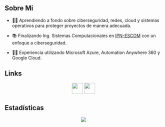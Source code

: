 ## Sobre Mi

- 🕵️‍♂️ Aprendiendo a fondo sobre ciberseguridad, redes, cloud y sistemas operativos para proteger proyectos de manera adecuada.

- 📚 Finalizando Ing. Sistemas Computacionales en [IPN-ESCOM](https://www.escom.ipn.mx/) con un enfoque a ciberseguridad.

- 👨‍💻 Experiencia utilizando Microsoft Azure, Automation Anywhere 360 y Google Cloud.

## Links

<p align="center">
<a href="https://www.linkedin.com/in/sergio-p-b79931122/"><img  src="https://img.shields.io/badge/linkedin-%230077B5.svg?&style=for-the-badge&logo=linkedin&logoColor=white" height=35 target="_blank" ></a>
<a href="https://drive.google.com/file/d/15_59UVXKEC1PZLaUYw8KBGBh1clbHcQc/view?usp=sharing"><img src="https://img.shields.io/badge/resume-F4B400.svg?&style=for-the-badge&logo=googledrive&logoColor=white" height=35 target="_blank" ></a>
</p>

## Estadísticas

<p align="center">
<img src="https://github-readme-stats.vercel.app/api/top-langs/?username=serch-pa&layout=compact&langs_count=12"/> 
</p>
